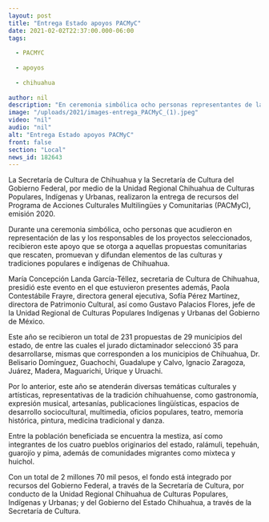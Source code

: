 ```yaml
---
layout: post
title: "Entrega Estado apoyos PACMyC"
date: 2021-02-02T22:37:00.000-06:00
tags:
  
  - PACMYC
  
  - apoyos
  
  - chihuahua
  
author: nil
description: "En ceremonia simbólica ocho personas representantes de las y los responsables de los proyectos seleccionados en 2020, recibieron el estímulo económico"
image: "/uploads/2021/images-entrega_PACMyC_(1).jpeg"
video: "nil"
audio: "nil"
alt: "Entrega Estado apoyos PACMyC"
front: false
section: "Local"
news_id: 182643
---
```


La Secretaría de Cultura de Chihuahua y la Secretaría de Cultura del Gobierno  Federal, por medio de la Unidad Regional Chihuahua  de Culturas Populares, Indígenas y Urbanas, realizaron la entrega de recursos del Programa de Acciones Culturales Multilingües y Comunitarias (PACMyC), emisión 2020.

Durante una ceremonia simbólica, ocho personas que acudieron en representación de las y los responsables de los proyectos  seleccionados, recibieron este apoyo que se otorga a aquellas propuestas comunitarias que rescaten, promuevan y difundan elementos de las culturas y tradiciones populares e indígenas de Chihuahua.

María Concepción Landa García-Téllez, secretaria de Cultura de Chihuahua, presidió este evento en el que estuvieron presentes además, Paola Contestábile Frayre, directora general ejecutiva, Sofía Pérez Martínez, directora de Patrimonio Cultural, así como Gustavo Palacios Flores, jefe de la Unidad Regional de Culturas Populares Indígenas y Urbanas del Gobierno de México.

Este año se recibieron un total de 231 propuestas de 29 municipios del estado, de entre las cuales el jurado dictaminador seleccionó 35 para desarrollarse, mismas que corresponden a los municipios de Chihuahua, Dr. Belisario Domínguez, Guachochi, Guadalupe y Calvo, Ignacio Zaragoza, Juárez, Madera, Maguarichi, Urique y Uruachi.

Por lo anterior, este año se atenderán diversas temáticas culturales y artísticas, representativas de la tradición chihuahuense, como gastronomía, expresión musical, artesanías, publicaciones lingüísticas, espacios de desarrollo sociocultural, multimedia, oficios populares, teatro, memoria histórica, pintura, medicina tradicional y danza.

Entre la población beneficiada se encuentra la mestiza, así como integrantes de los cuatro pueblos originarios del estado, ralámuli, tepehuán, guarojío y pima, además de comunidades migrantes como mixteca y huichol.

Con un total de 2 millones 70 mil pesos, el fondo está integrado por recursos del Gobierno Federal, a través de la Secretaría de Cultura, por conducto de la Unidad Regional Chihuahua de Culturas Populares, Indígenas y Urbanas; y del Gobierno del Estado Chihuahua, a través de la Secretaría de Cultura.